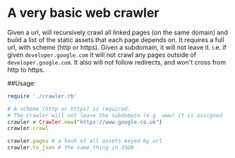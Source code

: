 A very basic web crawler
========================

Given a url, will recursively crawl all linked pages (on the same domain) and build a list of the static assets that each page depends on.
It requires a full url, with scheme (http or https).
Given a subdomain, it will not leave it. i.e. if given `developer.google.com` it will not crawl any pages outside of `developer.google.com`.
It also will not follow redirects, and won't cross from http to https.

##Usage:
```ruby
require './crawler.rb'

# A scheme (http or https) is required.
# The crawler will not leave the subdomain (e.g. www) it is assigned
crawler = Crawler.new("https://www.google.co.uk")
crawler.crawl

crawler.pages # a hash of all assets keyed by url
crawler.to_json # the same thing in JSON
```